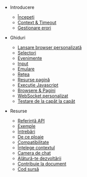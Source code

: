 
- Introducere

  - [Începeți](get-started/README.md)
  - [Context & Timeout](context-and-timeout.md)
  - [Gestionare erori](error-handling.md)

- Ghiduri

  - [Lansare browser personalizată](custom-launch.md)
  - [Selectori](selectors/README.md)
  - [Evenimente](events/README.md)
  - [Input](input.md)
  - [Emulare](emulation.md)
  - [Rețea](network.md)
  - [Resurse pagină](page-resources/README.md)
  - [Execuție Javascript](javascript-runtime.md)
  - [Browsere & Pagini](browsers-pages.md)
  - [WebSocket personalizat](custom-websocket.md)
  - [Testare de la capăt la capăt](end-to-end-testing.md)

- Resurse

  - [Referință API](api-reference.md)
  - [Exemple](examples.md)
  - [Întrebări](faq/README.md)
  - [De ce ploaie](why-rod.md)
  - [Compatibilitate](compatibility.md)
  - [Înțelege contextul](understand-context.md)
  - [Camera de chat](chat-room.md)
  - [Alătură-te dezvoltării](join-development.md)
  - [Contribuie la document](contribute-doc.md)
  - [Cod sursă](source-code.md)
